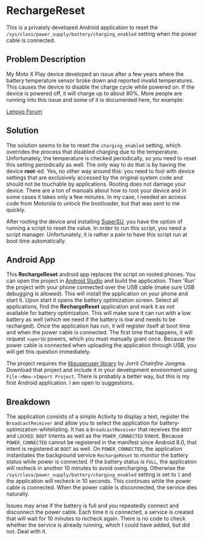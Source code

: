 # RechargeReset

This is a privately developed Android application to reset the `/sys/class/power_supply/battery/charging_enabled` setting when the power cable is connected.

## Problem Description

My Moto X Play device developed an issue after a few years where the battery temperature sensor broke down and reported invalid temperatures.
This causes the device to disable the charge cycle while powered on. If the device is powered off, it will charge up to about 80%.
More people are running into this issue and some of it is documented here, for example:

[Lenovo Forum](https://forums.lenovo.com/t5/MOTO-G-3rd-Gen/Moto-x-play-not-charging/m-p/3359066?page=2)

## Solution

The solution seems to be to reset the `charging_enabled` setting, which overrides the process that disabled charging due to the temperature.
Unfortunately, the temperature is checked periodically, so you need to reset this setting periodically as well.
The only way to do that is by having the device **root**-ed. Yes, no other way around this: you need to fool with device settings that are
exclusively accessed by the original system code and should not be touchable by applications.
Rooting does not damage your device. There are a ton of manuals about how to root your device and in some cases it takes only a few minutes.
In my case, I needed an access code from Motorola to unlock the bootloader, but that was sent to me quickly.

After rooting the device and installing [SuperSU](https://supersuroot.org/), you have the option of running a script to reset the value.
In order to run this script, you need a script manager. Unfortunately, it is rather a pain to have this script run at boot time automatically.

## Android App

This **RechargeReset** android app replaces the script on rooted phones. You can open the project in [Android Studio](https://developer.android.com/studio/)
and build the application. Then 'Run' the project with your phone connected over the USB cable (make sure USB debugging is allowed).
This will install the application on your phone and start it. Upon start it opens the battery optimization screen. Select all applications, find the
**RechargeReset** application and mark it as not available for battery optimization. This will make sure it can run with a low battery as well (which we
need if the battery is low and needs to be recharged).
Once the application has run, it will register itself at boot time and when the power cable is connected. The first time that happens, it will request
`superSU` powers, which you must manually grant once. Because the power cable is connected when uploading the application through USB, you will get
this question immediately.

The project requires the [libsuperuser library](https://github.com/Chainfire/libsuperuser) by Jorrit _Chainfire_ Jongma. Download that project and
include it in your development environment using `File->New->Import Project`.
There is probably a better way, but this is my first Android application. I am open to suggestions.

## Breakdown

The application consists of a simple Activity to display a text, register the `BroadcastReceiver` and allow you to select the application for battery-optimization-whitelisting.
It has a `BroadcastReceiver` that receives the `BOOT` and `LOCKED_BOOT` Intents as well as the `POWER_CONNECTED` Intent. Because `POWER_CONNECTED` cannot be
registered in the manifest since Android 8.0, that intent is registered at `BOOT` as well.
On `POWER_CONNECTED`, the application instantiates the background service `RechargeReset` to monitor the battery status while power is connected. If the
battery status is `FULL`, the application will recheck in another 10 minutes to avoid overcharging. Otherwise the `/sys/class/power_supply/battery/charging_enabled`
setting is set to `1` and the application will recheck in 10 seconds. This continues while the power cable is connected. When the power cable is disconnected,
the service dies naturally.

Issues may arise if the battery is full and you repeatedly connect and disconnect the power cable. Each time it is connected, a service is created that will
wait for 10 minutes to recheck again. There is no code to check whether the service is already running, which I could have added, but did not. Deal with it.

